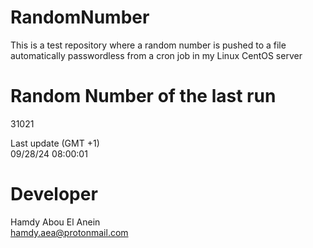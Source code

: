 # RandomNumber    
This is a test repository where a random number is pushed to a file automatically passwordless from a cron job in my Linux CentOS server    
# Random Number of the last run   
31021
      
Last update (GMT +1)    
09/28/24 08:00:01
# Developer    
Hamdy Abou El Anein   
hamdy.aea@protonmail.com

